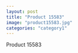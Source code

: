 ```yaml
---
layout: post
title: "Product 15583"
image: "product15583.jpg"
categories: "category1"
---
```

Product 15583
